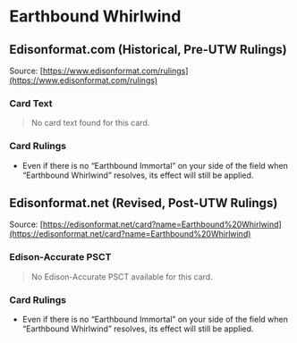 # Earthbound Whirlwind

## Edisonformat.com (Historical, Pre-UTW Rulings)

Source: [https://www.edisonformat.com/rulings](https://www.edisonformat.com/rulings)

### Card Text

> No card text found for this card.

### Card Rulings

*   Even if there is no “Earthbound Immortal” on your side of the field when “Earthbound Whirlwind” resolves, its effect will still be applied.

## Edisonformat.net (Revised, Post-UTW Rulings)

Source: [https://edisonformat.net/card?name=Earthbound%20Whirlwind](https://edisonformat.net/card?name=Earthbound%20Whirlwind)

### Edison-Accurate PSCT

> No Edison-Accurate PSCT available for this card.

### Card Rulings

*   Even if there is no “Earthbound Immortal” on your side of the field when “Earthbound Whirlwind” resolves, its effect will still be applied.
            